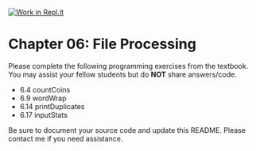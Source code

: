 [![Work in Repl.it](https://classroom.github.com/assets/work-in-replit-14baed9a392b3a25080506f3b7b6d57f295ec2978f6f33ec97e36a161684cbe9.svg)](https://classroom.github.com/online_ide?assignment_repo_id=4780715&assignment_repo_type=AssignmentRepo)
# Chapter 06: File Processing

Please complete the following programming exercises from the textbook. You may assist your fellow students but do **NOT** share answers/code.

- 6.4 countCoins
- 6.9 wordWrap
- 6.14 printDuplicates
- 6.17 inputStats

Be sure to document your source code and update this README. Please contact me if you need assistance.
